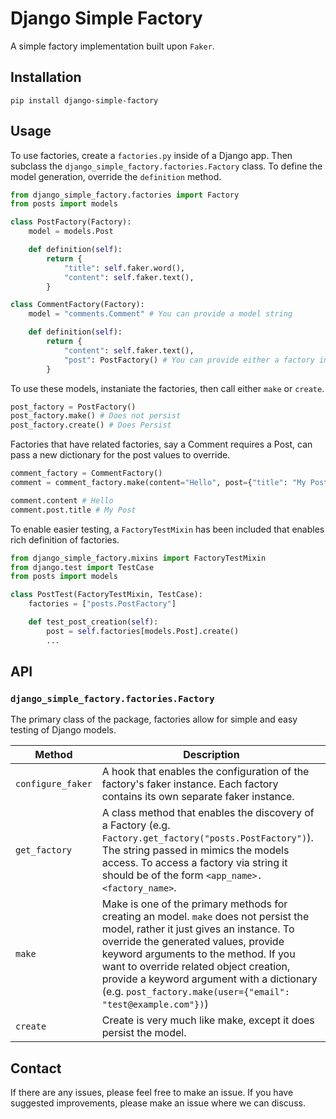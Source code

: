 # Django Simple Factory

A simple factory implementation built upon `Faker`.

## Installation
```
pip install django-simple-factory
```

## Usage
To use factories, create a `factories.py` inside of a Django app.
Then subclass the `django_simple_factory.factories.Factory` class.
To define the model generation, override the `definition` method.
```python
from django_simple_factory.factories import Factory
from posts import models

class PostFactory(Factory):
    model = models.Post

    def definition(self):
        return {
            "title": self.faker.word(),
            "content": self.faker.text(),
        }

class CommentFactory(Factory):
    model = "comments.Comment" # You can provide a model string

    def definition(self):
        return {
            "content": self.faker.text(),
            "post": PostFactory() # You can provide either a factory instance or a factory string (e.g)
        }
```

To use these models, instaniate the factories, then call either `make` or `create`.
```python
post_factory = PostFactory()
post_factory.make() # Does not persist
post_factory.create() # Does Persist
```

Factories that have related factories, say a Comment requires a Post, can pass a new dictionary for the post values to override.
```python
comment_factory = CommentFactory()
comment = comment_factory.make(content="Hello", post={"title": "My Post"})

comment.content # Hello
comment.post.title # My Post
```

To enable easier testing, a `FactoryTestMixin` has been included that enables rich definition of factories.
```python
from django_simple_factory.mixins import FactoryTestMixin
from django.test import TestCase
from posts import models

class PostTest(FactoryTestMixin, TestCase):
    factories = ["posts.PostFactory"]

    def test_post_creation(self):
        post = self.factories[models.Post].create()
        ...
```

## API

### `django_simple_factory.factories.Factory`
The primary class of the package, factories allow for simple and easy testing of Django models.

| Method | Description |
|--------|-------------|
| `configure_faker` | A hook that enables the configuration of the factory's faker instance. Each factory contains its own separate faker instance. |
| `get_factory` | A class method that enables the discovery of a Factory (e.g. ```Factory.get_factory("posts.PostFactory")```). The string passed in mimics the models access. To access a factory via string it should be of the form `<app_name>.<factory_name>`. |
| `make` | Make is one of the primary methods for creating an model. `make` does not persist the model, rather it just gives an instance. To override the generated values, provide keyword arguments to the method. If you want to override related object creation, provide a keyword argument with a dictionary (e.g. ```post_factory.make(user={"email": "test@example.com"})```) |
| `create` | Create is very much like make, except it does persist the model. |

## Contact
If there are any issues, please feel free to make an issue.
If you have suggested improvements, please make an issue where we can discuss.
